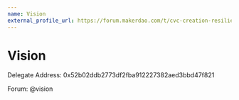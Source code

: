 ```yaml
---
name: Vision
external_profile_url: https://forum.makerdao.com/t/cvc-creation-resiliency-cvc/20353
---
```


# Vision
Delegate Address: 0x52b02ddb2773df2fba912227382aed3bbd47f821

Forum: @vision